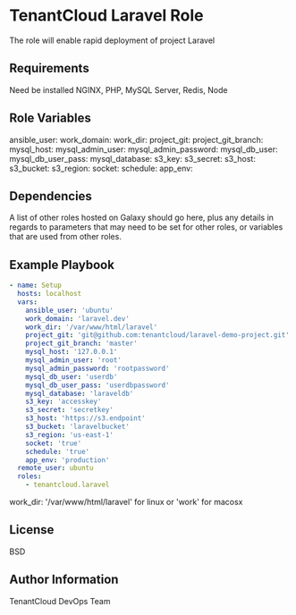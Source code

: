 TenantCloud Laravel Role
=========

The role will enable rapid deployment of project Laravel 

Requirements
------------

Need be installed NGINX, PHP, MySQL Server, Redis, Node

Role Variables
--------------

ansible_user:
work_domain:
work_dir:
project_git:
project_git_branch:
mysql_host:
mysql_admin_user:
mysql_admin_password: 
mysql_db_user:
mysql_db_user_pass:
mysql_database:
s3_key:
s3_secret:
s3_host:
s3_bucket:
s3_region:
socket:
schedule:
app_env:

Dependencies
------------

A list of other roles hosted on Galaxy should go here, plus any details in regards to parameters that may need to be set for other roles, or variables that are used from other roles.

Example Playbook
----------------

```yaml
- name: Setup
  hosts: localhost
  vars:
    ansible_user: 'ubuntu'
    work_domain: 'laravel.dev'
    work_dir: '/var/www/html/laravel'
    project_git: 'git@github.com:tenantcloud/laravel-demo-project.git'
    project_git_branch: 'master'
    mysql_host: '127.0.0.1'
    mysql_admin_user: 'root'
    mysql_admin_password: 'rootpassword'
    mysql_db_user: 'userdb'
    mysql_db_user_pass: 'userdbpassword'
    mysql_database: 'laraveldb'
    s3_key: 'accesskey'
    s3_secret: 'secretkey'
    s3_host: 'https://s3.endpoint'
    s3_bucket: 'laravelbucket'
    s3_region: 'us-east-1'
    socket: 'true'
    schedule: 'true'
    app_env: 'production'
  remote_user: ubuntu
  roles:
    - tenantcloud.laravel
```
work_dir: '/var/www/html/laravel' for linux or 'work' for macosx 

License
-------

BSD

Author Information
------------------

TenantCloud DevOps Team
